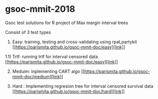 # gsoc-mmit-2018
Gsoc test solutions for R project of Max margin interval trees

Consist of 3 test types

1) Easy: training, testing and cross-validating using rpat,partykit [[https://parismita.github.io/gsoc-mmit-doc/easy][link]]

1.1) Trtf: running trtf for interval censored data [[https://parismita.github.io/gsoc-mmit-doc/easy][link]]

2) Meduim: inplementing CART algo [[https://parismita.github.io/gsoc-mmit-doc/medium][link]]

3) Hard : Implementing regresion tree for interval censored survival data [[https://parismita.github.io/gsoc-mmit-doc/hard][link]]
